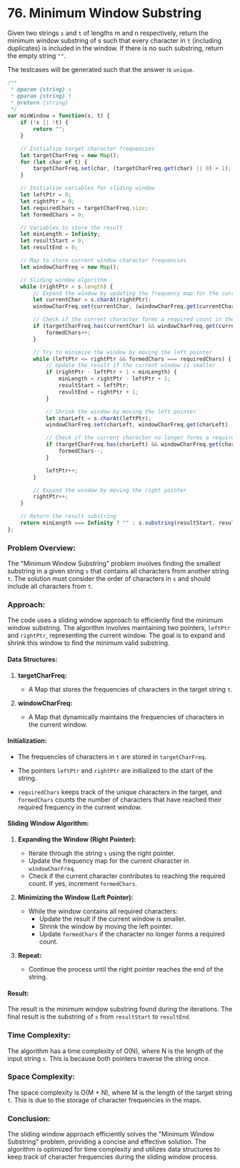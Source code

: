 # 76. Minimum Window Substring
Given two strings `s` and `t` of lengths m and n respectively, return the minimum window 
substring
 of s such that every character in `t` (including duplicates) is included in the window. If there is no such substring, return the empty string `""`.

The testcases will be generated such that the answer is `unique`.

```javascript
/**
 * @param {string} s
 * @param {string} t
 * @return {string}
 */
var minWindow = function(s, t) {
    if (!s || !t) {
        return "";
    }

    // Initialize target character frequencies
    let targetCharFreq = new Map();
    for (let char of t) {
        targetCharFreq.set(char, (targetCharFreq.get(char) || 0) + 1);
    }

    // Initialize variables for sliding window
    let leftPtr = 0;
    let rightPtr = 0;
    let requiredChars = targetCharFreq.size;
    let formedChars = 0;

    // Variables to store the result
    let minLength = Infinity;
    let resultStart = 0;
    let resultEnd = 0;

    // Map to store current window character frequencies
    let windowCharFreq = new Map();

    // Sliding window algorithm
    while (rightPtr < s.length) {
        // Expand the window by updating the frequency map for the current character
        let currentChar = s.charAt(rightPtr);
        windowCharFreq.set(currentChar, (windowCharFreq.get(currentChar) || 0) + 1);

        // Check if the current character forms a required count in the target
        if (targetCharFreq.has(currentChar) && windowCharFreq.get(currentChar) === targetCharFreq.get(currentChar)) {
            formedChars++;
        }

        // Try to minimize the window by moving the left pointer
        while (leftPtr <= rightPtr && formedChars === requiredChars) {
            // Update the result if the current window is smaller
            if (rightPtr - leftPtr + 1 < minLength) {
                minLength = rightPtr - leftPtr + 1;
                resultStart = leftPtr;
                resultEnd = rightPtr + 1;
            }

            // Shrink the window by moving the left pointer
            let charLeft = s.charAt(leftPtr);
            windowCharFreq.set(charLeft, windowCharFreq.get(charLeft) - 1);

            // Check if the current character no longer forms a required count in the target
            if (targetCharFreq.has(charLeft) && windowCharFreq.get(charLeft) < targetCharFreq.get(charLeft)) {
                formedChars--;
            }

            leftPtr++;
        }

        // Expand the window by moving the right pointer
        rightPtr++;
    }

    // Return the result substring
    return minLength === Infinity ? "" : s.substring(resultStart, resultEnd);
};
```

### Problem Overview:

The "Minimum Window Substring" problem involves finding the smallest substring in a given string `s` that contains all characters from another string `t`. The solution must consider the order of characters in `s` and should include all characters from `t`.

### Approach:

The code uses a sliding window approach to efficiently find the minimum window substring. The algorithm involves maintaining two pointers, `leftPtr` and `rightPtr`, representing the current window. The goal is to expand and shrink this window to find the minimum valid substring.

#### Data Structures:

1. **targetCharFreq:**
   - A Map that stores the frequencies of characters in the target string `t`.

2. **windowCharFreq:**
   - A Map that dynamically maintains the frequencies of characters in the current window.

#### Initialization:

- The frequencies of characters in `t` are stored in `targetCharFreq`.

- The pointers `leftPtr` and `rightPtr` are initialized to the start of the string.

- `requiredChars` keeps track of the unique characters in the target, and `formedChars` counts the number of characters that have reached their required frequency in the current window.

#### Sliding Window Algorithm:

1. **Expanding the Window (Right Pointer):**
   - Iterate through the string `s` using the right pointer.
   - Update the frequency map for the current character in `windowCharFreq`.
   - Check if the current character contributes to reaching the required count. If yes, increment `formedChars`.

2. **Minimizing the Window (Left Pointer):**
   - While the window contains all required characters:
     - Update the result if the current window is smaller.
     - Shrink the window by moving the left pointer.
     - Update `formedChars` if the character no longer forms a required count.

3. **Repeat:**
   - Continue the process until the right pointer reaches the end of the string.

#### Result:

The result is the minimum window substring found during the iterations. The final result is the substring of `s` from `resultStart` to `resultEnd`.

### Time Complexity:

The algorithm has a time complexity of O(N), where N is the length of the input string `s`. This is because both pointers traverse the string once.

### Space Complexity:

The space complexity is O(M + N), where M is the length of the target string `t`. This is due to the storage of character frequencies in the maps.

### Conclusion:

The sliding window approach efficiently solves the "Minimum Window Substring" problem, providing a concise and effective solution. The algorithm is optimized for time complexity and utilizes data structures to keep track of character frequencies during the sliding window process.